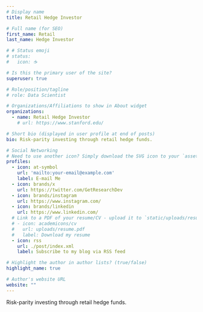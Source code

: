 ```yaml
---
# Display name
title: Retail Hedge Investor

# Full name (for SEO)
first_name: Retail
last_name: Hedge Investor

# # Status emoji
# status:
#   icon: ☕️

# Is this the primary user of the site?
superuser: true

# Role/position/tagline
# role: Data Scientist

# Organizations/Affiliations to show in About widget
organizations:
  - name: Retail Hedge Investor
    # url: https://www.stanford.edu/

# Short bio (displayed in user profile at end of posts)
bio: Risk-parity investing through retail hedge funds.

# Social Networking
# Need to use another icon? Simply download the SVG icon to your `assets/media/icons/` folder.
profiles:
  - icon: at-symbol
    url: 'mailto:your-email@example.com'
    label: E-mail Me
  - icon: brands/x
    url: https://twitter.com/GetResearchDev
  - icon: brands/instagram
    url: https://www.instagram.com/
  - icon: brands/linkedin
    url: https://www.linkedin.com/
  # Link to a PDF of your resume/CV - upload it to `static/uploads/resume.pdf`
  # - icon: academicons/cv
  #   url: uploads/resume.pdf
  #   label: Download my resume
  - icon: rss
    url: ./post/index.xml
    label: Subscribe to my blog via RSS feed

# Highlight the author in author lists? (true/false)
highlight_name: true

# Author's website URL
website: ""
---
```


Risk-parity investing through retail hedge funds.
